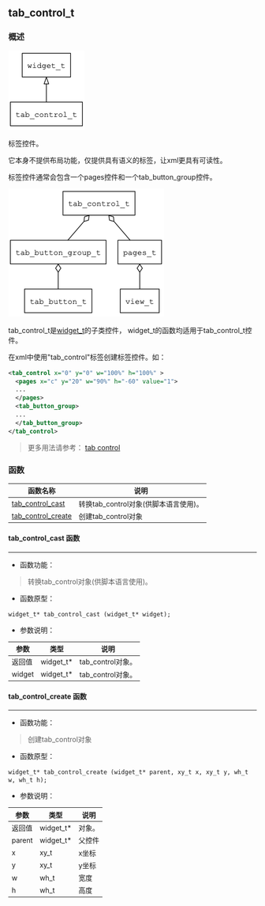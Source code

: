 ## tab\_control\_t
### 概述
![image](images/tab_control_t_0.png)

 标签控件。

 它本身不提供布局功能，仅提供具有语义的标签，让xml更具有可读性。

 标签控件通常会包含一个pages控件和一个tab\_button\_group控件。

 ![image](images/tab_control_t_1.png)


 tab\_control\_t是[widget\_t](widget_t.md)的子类控件，
 widget\_t的函数均适用于tab\_control\_t控件。

 在xml中使用"tab\_control"标签创建标签控件。如：

 ```xml
 <tab_control x="0" y="0" w="100%" h="100%" >
   <pages x="c" y="20" w="90%" h="-60" value="1">
   ...
   </pages>
   <tab_button_group>
   ...
   </tab_button_group>
 </tab_control>
 ```

 > 更多用法请参考：
 [tab control](https://github.com/zlgopen/awtk/blob/master/demos/assets/raw/ui/)

### 函数
<p id="tab_control_t_methods">

| 函数名称 | 说明 | 
| -------- | ------------ | 
| <a href="#tab_control_t_tab_control_cast">tab\_control\_cast</a> | 转换tab_control对象(供脚本语言使用)。 |
| <a href="#tab_control_t_tab_control_create">tab\_control\_create</a> | 创建tab_control对象 |
#### tab\_control\_cast 函数
-----------------------

* 函数功能：

> <p id="tab_control_t_tab_control_cast"> 转换tab_control对象(供脚本语言使用)。



* 函数原型：

```
widget_t* tab_control_cast (widget_t* widget);
```

* 参数说明：

| 参数 | 类型 | 说明 |
| -------- | ----- | --------- |
| 返回值 | widget\_t* | tab\_control对象。 |
| widget | widget\_t* | tab\_control对象。 |
#### tab\_control\_create 函数
-----------------------

* 函数功能：

> <p id="tab_control_t_tab_control_create"> 创建tab_control对象



* 函数原型：

```
widget_t* tab_control_create (widget_t* parent, xy_t x, xy_t y, wh_t w, wh_t h);
```

* 参数说明：

| 参数 | 类型 | 说明 |
| -------- | ----- | --------- |
| 返回值 | widget\_t* | 对象。 |
| parent | widget\_t* | 父控件 |
| x | xy\_t | x坐标 |
| y | xy\_t | y坐标 |
| w | wh\_t | 宽度 |
| h | wh\_t | 高度 |
